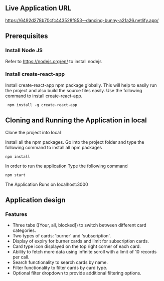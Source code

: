 ## Live Application URL
https://6492d278b70cfc443528f853--dancing-bunny-a21a26.netlify.app/

## Prerequisites

  ### Install Node JS

  Refer to https://nodejs.org/en/ to install nodejs

### Install create-react-app
  Install create-react-app npm package globally. This will help to easily run the project and also build the source files easily. Use the following command to install create-react-app. 
     

     npm install -g create-react-app

## Cloning and Running the Application in local

  Clone the project into local

Install all the npm packages. Go into the project folder and type the following command to install all npm packages

    npm install

In order to run the application Type the following command

    npm start

The Application Runs on localhost:3000


## Application design

### Features

 * Three tabs ([Your, all, blocked]) to switch between different card categories.
* Two types of cards: 'burner' and 'subscription'.
* Display of expiry for burner cards and limit for subscription cards.
* Card type icon displayed on the top right corner of each card.
* Ability to fetch more data using infinite scroll with a limit of 10 records per call.
* Search functionality to search cards by name.
* Filter functionality to filter cards by card type.
* Optional filter dropdown to provide additional filtering options.
